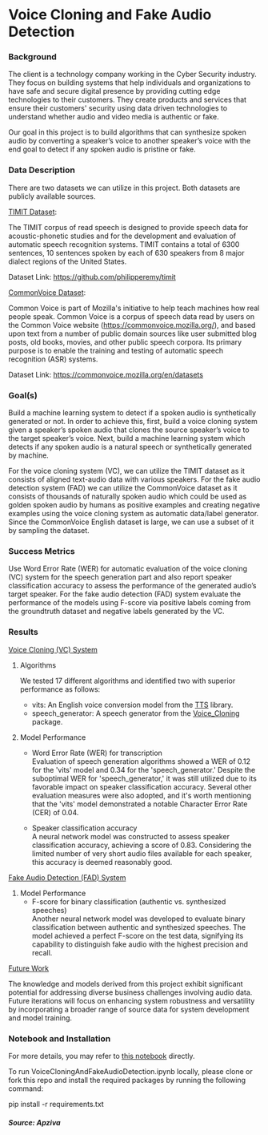 # Voice Cloning and Fake Audio Detection

### <b>Background</b>

The client is a technology company working in the Cyber Security industry. They focus on building systems that help individuals and organizations to have safe and secure digital presence by providing cutting edge technologies to their customers. They create products and services that ensure their customers' security using data driven technologies to understand whether audio and video media is authentic or fake.

Our goal in this project is to build algorithms that can synthesize spoken audio by converting a speaker’s voice to another speaker’s voice with the end goal to detect if any spoken audio is pristine or fake.

### <b>Data Description</b>

There are two datasets we can utilize in this project. Both datasets are publicly available sources.

<u>TIMIT Dataset</u>:

The TIMIT corpus of read speech is designed to provide speech data for acoustic-phonetic studies and for the development and evaluation of automatic speech recognition systems. TIMIT contains a total of 6300 sentences, 10 sentences spoken by each of 630 speakers from 8 major dialect regions of the United States.

Dataset Link: https://github.com/philipperemy/timit

<u>CommonVoice Dataset</u>:

Common Voice is part of Mozilla's initiative to help teach machines how real people speak. Common Voice is a corpus of speech data read by users on the Common Voice website (https://commonvoice.mozilla.org/), and based upon text from a number of public domain sources like user submitted blog posts, old books, movies, and other public speech corpora. Its primary purpose is to enable the training and testing of automatic speech recognition (ASR) systems.

Dataset Link: https://commonvoice.mozilla.org/en/datasets

### <b>Goal(s)</b>

Build a machine learning system to detect if a spoken audio is synthetically generated or not. In order to achieve this, first, build a voice cloning system given a speaker’s spoken audio that clones the source speaker’s voice to the target speaker’s voice. Next, build a machine learning system which detects if any spoken audio is a natural speech or synthetically generated by machine.

For the voice cloning system (VC), we can utilize the TIMIT dataset as it consists of aligned text-audio data with various speakers. For the fake audio detection system (FAD) we can utilize the CommonVoice dataset as it consists of thousands of naturally spoken audio which could be used as golden spoken audio by humans as positive examples and creating negative examples using the voice cloning system as automatic data/label generator. Since the CommonVoice English dataset is large, we can use a subset of it by sampling the dataset.

### <b> Success Metrics</b>

Use Word Error Rate (WER) for automatic evaluation of the voice cloning (VC) system for the speech generation part and also report speaker classification accuracy to assess the performance of the generated audio’s target speaker. For the fake audio detection (FAD) system evaluate the performance of the models using F-score via positive labels coming from the groundtruth dataset and negative labels generated by the VC.

### <b> Results</b>

<u>Voice Cloning (VC) System</u>

1. Algorithms

    We tested 17 different algorithms and identified two with superior performance as follows:
    - vits: An English voice conversion model from the <a href='https://pypi.org/project/TTS/'>TTS</a> library.
    - speech_generator: A speech generator from the <a href='https://pypi.org/project/Voice-Cloning/'>Voice_Cloning</a> package.

2. Model Performance
    - Word Error Rate (WER) for transcription<br>
    Evaluation of speech generation algorithms showed a WER of 0.12 for the 'vits' model and 0.34 for the 'speech_generator.' Despite the suboptimal WER for 'speech_generator,' it was still utilized due to its favorable impact on speaker classification accuracy. Several other evaluation measures were also adopted, and it's worth mentioning that the 'vits' model demonstrated a notable Character Error Rate (CER) of 0.04.
   
    - Speaker classification accuracy<br>
    A neural network model was constructed to assess speaker classification accuracy, achieving a score of 0.83. Considering the limited number of very short audio files available for each speaker, this accuracy is deemed reasonably good.

<u>Fake Audio Detection (FAD) System</u>

1. Model Performance
    - F-score for binary classification (authentic vs. synthesized speeches)<br>
        Another neural network model was developed to evaluate binary classification between authentic and synthesized speeches. The model achieved a perfect F-score on the test data, signifying its capability to distinguish fake audio with the highest precision and recall.

<u>Future Work</u>

The knowledge and models derived from this project exhibit significant potential for addressing diverse business challenges involving audio data. Future iterations will focus on enhancing system robustness and versatility by incorporating a broader range of source data for system development and model training.

### <b>Notebook and Installation</b>

For more details, you may refer to <a href='https://github.com/henryhyunwookim/Voice-Cloning-and-Fake-Audio-Detection/blob/main/VoiceCloningAndFakeAudioDetection.ipynb'>this notebook</a> directly.

To run VoiceCloningAndFakeAudioDetection.ipynb locally, please clone or fork this repo and install the required packages by running the following command:

pip install -r requirements.txt

##### Source: Apziva